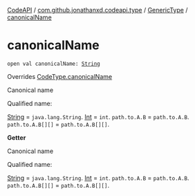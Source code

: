 [CodeAPI](../../index.md) / [com.github.jonathanxd.codeapi.type](../index.md) / [GenericType](index.md) / [canonicalName](.)

# canonicalName

`open val canonicalName: `[`String`](https://kotlinlang.org/api/latest/jvm/stdlib/kotlin/-string/index.html)

Overrides [CodeType.canonicalName](../-code-type/canonical-name.md)

Canonical name

Qualified name:

[String](https://kotlinlang.org/api/latest/jvm/stdlib/kotlin/-string/index.html) = `java.lang.String`.
[Int](https://kotlinlang.org/api/latest/jvm/stdlib/kotlin/-int/index.html) = `int`.
`path.to.A.B` = `path.to.A.B`.
`path.to.A.B[][]` = `path.to.A.B[][]`.

**Getter**

Canonical name

Qualified name:

[String](https://kotlinlang.org/api/latest/jvm/stdlib/kotlin/-string/index.html) = `java.lang.String`.
[Int](https://kotlinlang.org/api/latest/jvm/stdlib/kotlin/-int/index.html) = `int`.
`path.to.A.B` = `path.to.A.B`.
`path.to.A.B[][]` = `path.to.A.B[][]`.

